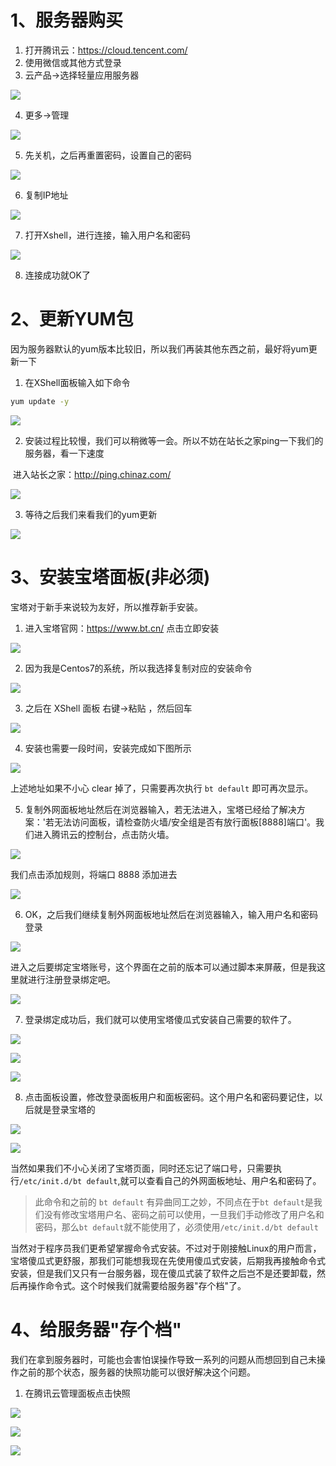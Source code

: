 # 1、服务器购买

1. 打开腾讯云：https://cloud.tencent.com/
2. 使用微信或其他方式登录
3. 云产品->选择轻量应用服务器

![](腾讯云服务器.assets/1.png)



4. 更多->管理

![](腾讯云服务器.assets/2.png)

5. 先关机，之后再重置密码，设置自己的密码

![](腾讯云服务器.assets/3.png)



6. 复制IP地址

![](腾讯云服务器.assets/4.png)



7. 打开Xshell，进行连接，输入用户名和密码

![](腾讯云服务器.assets/5.png)



8. 连接成功就OK了

# 2、更新YUM包

因为服务器默认的yum版本比较旧，所以我们再装其他东西之前，最好将yum更新一下



1. 在XShell面板输入如下命令

```bash
yum update -y
```

![](腾讯云服务器.assets/6.png)





2. 安装过程比较慢，我们可以稍微等一会。所以不妨在站长之家ping一下我们的服务器，看一下速度

​	进入站长之家：http://ping.chinaz.com/

![](腾讯云服务器.assets/7.png)





3. 等待之后我们来看我们的yum更新

![](腾讯云服务器.assets/8.png)









# 3、安装宝塔面板(非必须)

宝塔对于新手来说较为友好，所以推荐新手安装。

1. 进入宝塔官网：https://www.bt.cn/ 点击立即安装

![](腾讯云服务器.assets/9.png)





2. 因为我是Centos7的系统，所以我选择复制对应的安装命令

![](腾讯云服务器.assets/10.png)



3. 之后在 XShell 面板 右键->粘贴 ，然后回车

![](腾讯云服务器.assets/11.png)

4. 安装也需要一段时间，安装完成如下图所示

![](腾讯云服务器.assets/12.png)

上述地址如果不小心 clear 掉了，只需要再次执行 `bt default` 即可再次显示。



5. 复制外网面板地址然后在浏览器输入，若无法进入，宝塔已经给了解决方案：'若无法访问面板，请检查防火墙/安全组是否有放行面板[8888]端口'。我们进入腾讯云的控制台，点击防火墙。

![](腾讯云服务器.assets/13.png)

我们点击添加规则，将端口 8888 添加进去

![](腾讯云服务器.assets/14.png)





6. OK，之后我们继续复制外网面板地址然后在浏览器输入，输入用户名和密码登录

![](腾讯云服务器.assets/15.png)

进入之后要绑定宝塔账号，这个界面在之前的版本可以通过脚本来屏蔽，但是我这里就进行注册登录绑定吧。

![](腾讯云服务器.assets/16.png)



7. 登录绑定成功后，我们就可以使用宝塔傻瓜式安装自己需要的软件了。

![](腾讯云服务器.assets/23.png)

![](腾讯云服务器.assets/17.png)



![](腾讯云服务器.assets/18.png)



8. 点击面板设置，修改登录面板用户和面板密码。这个用户名和密码要记住，以后就是登录宝塔的

![](腾讯云服务器.assets/22.png)



![](腾讯云服务器.assets/24.png)



当然如果我们不小心关闭了宝塔页面，同时还忘记了端口号，只需要执行`/etc/init.d/bt default`,就可以查看自己的外网面板地址、用户名和密码了。

> 此命令和之前的 `bt default` 有异曲同工之妙，不同点在于`bt default`是我们没有修改宝塔用户名、密码之前可以使用，一旦我们手动修改了用户名和密码，那么`bt default`就不能使用了，必须使用`/etc/init.d/bt default`



当然对于程序员我们更希望掌握命令式安装。不过对于刚接触Linux的用户而言，宝塔傻瓜式更舒服，那我们可能想我现在先使用傻瓜式安装，后期我再接触命令式安装，但是我们又只有一台服务器，现在傻瓜式装了软件之后岂不是还要卸载，然后再操作命令式。这个时候我们就需要给服务器"存个档"了。





# 4、给服务器"存个档"

我们在拿到服务器时，可能也会害怕误操作导致一系列的问题从而想回到自己未操作之前的那个状态，服务器的快照功能可以很好解决这个问题。

1. 在腾讯云管理面板点击快照

![](腾讯云服务器.assets/19.png)



![](腾讯云服务器.assets/20.png)



![](腾讯云服务器.assets/21.png)





















